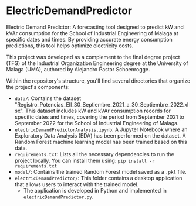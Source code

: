 # ElectricDemandPredictor

Electric Demand Predictor: A forecasting tool designed to predict kW and kVAr consumption for the School of Industrial Engineering of Malaga at specific dates and times. By providing accurate energy consumption predictions, this tool helps optimize electricity costs.

This project was developed as a complement to the final degree project (TFG) of the Industrial Organization Engineering degree at the University of Malaga (UMA), authored by Alejandro Pastor Schoenrogge.

Within the repository's structure, you'll find several directories that organize the project's components:

- `data/`: Contains the dataset "Registro_Potencias_EII_30_Septiembre_2021_a_30_Septiembre_2022.xlsx". This dataset includes kW and kVAr consumption records for specific dates and times, covering the period from September 2021 to September 2022 for the School of Industrial Engineering of Malaga.
- `electricDemandPredictorAnalysis.ipynb`: A Jupyter Notebook where an Exploratory Data Analysis (EDA) has been performed on the dataset. A Random Forest machine learning model has been trained based on this data.
- `requirements.txt`: Lists all the necessary dependencies to run the project locally. You can install them using: ``pip install -r requirements.txt``
- `model/`: Contains the trained Random Forest model saved as a `.pkl` file.
- `electricDemandPredictor/`: This folder contains a desktop application that allows users to interact with the trained model.
  - The application is developed in Python and implemented in `electricDemandPredictor.py`.
